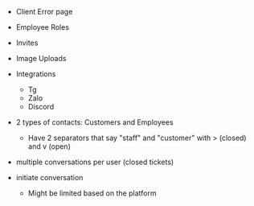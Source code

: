 - Client Error page
- Employee Roles
- Invites
- Image Uploads
- Integrations
    - Tg
    - Zalo
    - Discord
- 2 types of contacts: Customers and Employees
    - Have 2 separators that say "staff" and "customer" with > (closed) and v (open)

- multiple conversations per user (closed tickets)
- initiate conversation
    - Might be limited based on the platform